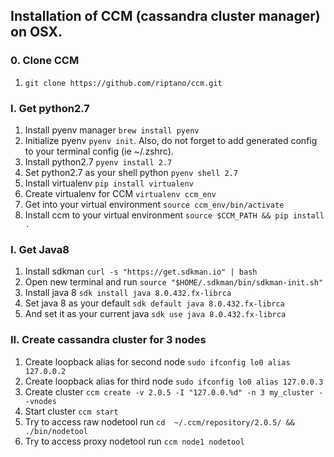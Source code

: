 ## Installation of CCM (cassandra cluster manager) on OSX.

### 0. Clone CCM
1. `git clone https://github.com/riptano/ccm.git`

### I. Get python2.7
1. Install pyenv manager `brew install pyenv`
2. Initialize pyenv `pyenv init`. Also, do not forget to add generated config to your terminal config (ie ~/.zshrc). 
3. Install python2.7 `pyenv install 2.7`
4. Set python2.7 as your shell python `pyenv shell 2.7`
5. Install virtualenv `pip install virtualenv`
6. Create virtualenv for CCM `virtualenv ccm_env`
7. Get into your virtual environment `source ccm_env/bin/activate`
8. Install ccm to your virtual environment `source $CCM_PATH && pip install .`

### I. Get Java8
1. Install sdkman `curl -s "https://get.sdkman.io" | bash`
2. Open new terminal and run `source "$HOME/.sdkman/bin/sdkman-init.sh"`
3. Install java 8 `sdk install java 8.0.432.fx-librca`
4. Set java 8 as your default `sdk default java 8.0.432.fx-librca`
5. And set it as your current java `sdk use java 8.0.432.fx-librca`

### II. Create cassandra cluster for 3 nodes
1. Create loopback alias for second node `sudo ifconfig lo0 alias 127.0.0.2`
2. Create loopback alias for third node `sudo ifconfig lo0 alias 127.0.0.3`
3. Create cluster `ccm create -v 2.0.5 -I "127.0.0.%d" -n 3 my_cluster --vnodes`
4. Start cluster `ccm start`
5. Try to access raw nodetool run `cd  ~/.ccm/repository/2.0.5/ && ./bin/nodetool`
6. Try to access proxy nodetool run `ccm node1 nodetool`